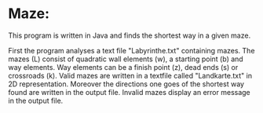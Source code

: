 Maze:
=====

This program is written in Java and finds the shortest way in a given maze. 

First the program analyses a text file "Labyrinthe.txt" containing mazes. 
The mazes (L) consist of quadratic wall elements (w), a starting point (b) and way elements. Way elements can be a finish point (z), dead ends (s) or crossroads (k).
Valid mazes are written in a textfile called "Landkarte.txt" in 2D representation. Moreover the directions one goes of the shortest way found are written in the output file. Invalid mazes display an error message in the output file. 
